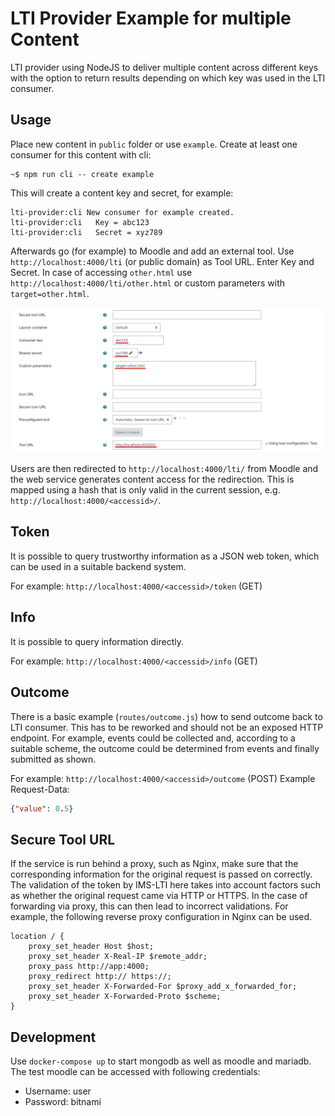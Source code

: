 # LTI Provider Example for multiple Content

LTI provider using NodeJS to deliver multiple content across different keys with the option to return results depending on which key was used in the LTI consumer.

## Usage

Place new content in `public` folder or use `example`. Create at least one consumer for this content with cli:

```
~$ npm run cli -- create example
```

This will create a content key and secret, for example:

```text
lti-provider:cli New consumer for example created.
lti-provider:cli   Key = abc123
lti-provider:cli   Secret = xyz789
```

Afterwards go (for example) to Moodle and add an external tool. Use `http://localhost:4000/lti` (or public domain) as Tool URL. Enter Key and Secret. In case of accessing `other.html` use `http://localhost:4000/lti/other.html` or custom parameters with `target=other.html`.

![](resources/moodle.png)

Users are then redirected to `http://localhost:4000/lti/` from Moodle and the web service generates content access for the redirection. This is mapped using a hash that is only valid in the current session, e.g. `http://localhost:4000/<accessid>/`.

## Token

It is possible to query trustworthy information as a JSON web token, which can be used in a suitable backend system.

For example: `http://localhost:4000/<accessid>/token` (GET)

## Info

It is possible to query information directly.

For example: `http://localhost:4000/<accessid>/info` (GET)

## Outcome

There is a basic example (`routes/outcome.js`) how to send outcome back to LTI consumer. This has to be reworked and should not be an exposed HTTP endpoint. For example, events could be collected and, according to a suitable scheme, the outcome could be determined from events and finally submitted as shown.

For example: `http://localhost:4000/<accessid>/outcome` (POST)
Example Request-Data:

```json
{"value": 0.5}
```

## Secure Tool URL

If the service is run behind a proxy, such as Nginx, make sure that the corresponding information for the original request is passed on correctly. The validation of the token by IMS-LTI here takes into account factors such as whether the original request came via HTTP or HTTPS. In the case of forwarding via proxy, this can then lead to incorrect validations. For example, the following reverse proxy configuration in Nginx can be used.

```text
location / {
    proxy_set_header Host $host;
    proxy_set_header X-Real-IP $remote_addr;
    proxy_pass http://app:4000;
    proxy_redirect http:// https://;
    proxy_set_header X-Forwarded-For $proxy_add_x_forwarded_for;
    proxy_set_header X-Forwarded-Proto $scheme;
}
```

## Development

Use `docker-compose up` to start mongodb as well as moodle and mariadb. The test moodle can be accessed with following credentials:

- Username: user
- Password: bitnami